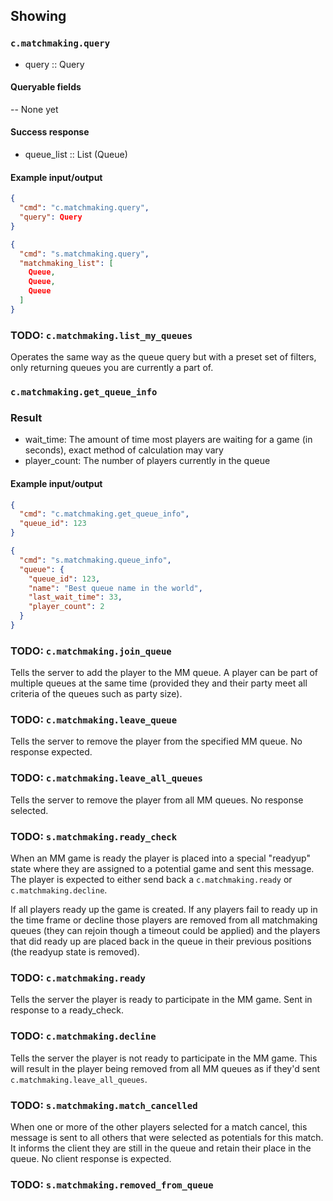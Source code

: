 ## Showing
### `c.matchmaking.query`
* query :: Query

#### Queryable fields
-- None yet

#### Success response
* queue_list :: List (Queue)

#### Example input/output
```json
{
  "cmd": "c.matchmaking.query",
  "query": Query
}

{
  "cmd": "s.matchmaking.query",
  "matchmaking_list": [
    Queue,
    Queue,
    Queue
  ]
}
```

### TODO: `c.matchmaking.list_my_queues`
Operates the same way as the queue query but with a preset set of filters, only returning queues you are currently a part of.

### `c.matchmaking.get_queue_info`
### Result
* wait_time: The amount of time most players are waiting for a game (in seconds), exact method of calculation may vary
* player_count: The number of players currently in the queue

#### Example input/output
```json
{
  "cmd": "c.matchmaking.get_queue_info",
  "queue_id": 123
}

{
  "cmd": "s.matchmaking.queue_info",
  "queue": {
    "queue_id": 123,
    "name": "Best queue name in the world",
    "last_wait_time": 33,
    "player_count": 2
  }
}
```


### TODO: `c.matchmaking.join_queue`
Tells the server to add the player to the MM queue. A player can be part of multiple queues at the same time (provided they and their party meet all criteria of the queues such as party size).

### TODO: `c.matchmaking.leave_queue`
Tells the server to remove the player from the specified MM queue. No response expected.

### TODO: `c.matchmaking.leave_all_queues`
Tells the server to remove the player from all MM queues. No response selected.

### TODO: `s.matchmaking.ready_check`
When an MM game is ready the player is placed into a special "readyup" state where they are assigned to a potential game and sent this message. The player is expected to either send back a `c.matchmaking.ready` or `c.matchmaking.decline`.

If all players ready up the game is created. If any players fail to ready up in the time frame or decline those players are removed from all matchmaking queues (they can rejoin though a timeout could be applied) and the players that did ready up are placed back in the queue in their previous positions (the readyup state is removed).

### TODO: `c.matchmaking.ready`
Tells the server the player is ready to participate in the MM game. Sent in response to a ready_check.

### TODO: `c.matchmaking.decline`
Tells the server the player is not ready to participate in the MM game. This will result in the player being removed from all MM queues as if they'd sent `c.matchmaking.leave_all_queues`.

### TODO: `s.matchmaking.match_cancelled`
When one or more of the other players selected for a match cancel, this message is sent to all others that were selected as potentials for this match. It informs the client they are still in the queue and retain their place in the queue. No client response is expected.

### TODO: `s.matchmaking.removed_from_queue`

